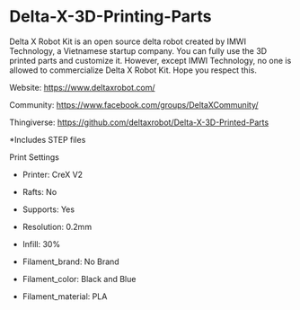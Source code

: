 # Delta-X-3D-Printing-Parts
Delta X Robot Kit is an open source delta robot created by IMWI Technology, a Vietnamese startup company. You can fully use the 3D printed parts and customize it. However, except IMWI Technology, no one is allowed to commercialize Delta X Robot Kit. Hope you respect this.

Website: https://www.deltaxrobot.com/

Community: https://www.facebook.com/groups/DeltaXCommunity/

Thingiverse: https://github.com/deltaxrobot/Delta-X-3D-Printed-Parts

*Includes STEP files

Print Settings
- Printer:
CreX V2

- Rafts:
No

- Supports:
Yes

- Resolution:
0.2mm

- Infill:
30%

- Filament_brand:
No Brand

- Filament_color:
Black and Blue

- Filament_material:
PLA
